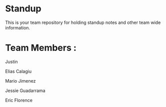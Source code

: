 # Standup

This is your team repository for holding standup notes and other team wide information.

# Team Members :

Justin

Elias Calagiu

Mario Jimenez

Jessie Guadarrama

Eric Florence
